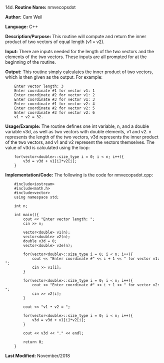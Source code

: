 14d. **Routine Name:**           nmvecopsdot

   **Author:** Cam Weil

   **Language:** C++

   **Description/Purpose:** This routine will compute and return the inner product of two vectors of equal length (v1 • v2).
   
   **Input:** There are inputs needed for the length of the two vectors and the elements of the two vectors. These inputs are all prompted for at the beginning of the routine.

   **Output:** This routine simply calculates the inner product of two vectors, which is then given as the output. For example:
   
        Enter vector length: 3
        Enter coordinate #1 for vector v1: 1
        Enter coordinate #2 for vector v1: 2
        Enter coordinate #3 for vector v1: 3
        Enter coordinate #1 for vector v2: 4
        Enter coordinate #2 for vector v2: 5
        Enter coordinate #3 for vector v2: 6
        v1 • v2 = 32.

   **Usage/Example:** The routine defines one int variable, n, and a double variable v3d, as well as two vectors with double elements, v1 and v2. n represents the length of the two vectors, v3d represents the inner product of the two vectors, and v1 and v2 represent the vectors themselves. The value of v3d is calculated using the loop:
   
        for(vector<double>::size_type i = 0; i < n; i++){
            v3d = v3d + v1[i]*v2[i];
        }

   **Implementation/Code:** The following is the code for nmvecopsdot.cpp:

        #include<iostream>
        #include<math.h>
        #include<vector>
        using namespace std;

        int n;

        int main(){
            cout << "Enter vector length: ";
            cin >> n;

            vector<double> v1(n);
            vector<double> v2(n);
            double v3d = 0;
            vector<double> v3e(n);

            for(vector<double>::size_type i = 0; i < n; i++){
                cout << "Enter coordinate #" << i + 1 << " for vector v1: ";
                cin >> v1[i];
            }

            for(vector<double>::size_type i = 0; i < n; i++){
                cout << "Enter coordinate #" << i + 1 << " for vector v2: ";
                cin >> v2[i];
            }

            cout << "v1 • v2 = ";

            for(vector<double>::size_type i = 0; i < n; i++){
                v3d = v3d + v1[i]*v2[i];
            }

            cout << v3d << "." << endl;

            return 0;
        }

   **Last Modified:** November/2018
